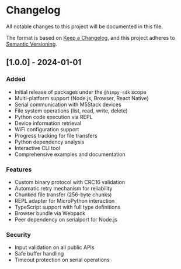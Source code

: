 # Changelog

All notable changes to this project will be documented in this file.

The format is based on [Keep a Changelog](https://keepachangelog.com/en/1.0.0/),
and this project adheres to [Semantic Versioning](https://semver.org/spec/v2.0.0.html).

## [1.0.0] - 2024-01-01

### Added
- Initial release of packages under the `@h1mpy-sdk` scope
- Multi-platform support (Node.js, Browser, React Native)
- Serial communication with M5Stack devices
- File system operations (list, read, write, delete)
- Python code execution via REPL
- Device information retrieval
- WiFi configuration support
- Progress tracking for file transfers
- Python dependency analysis
- Interactive CLI tool
- Comprehensive examples and documentation

### Features
- Custom binary protocol with CRC16 validation
- Automatic retry mechanism for reliability
- Chunked file transfer (256-byte chunks)
- REPL adapter for MicroPython interaction
- TypeScript support with full type definitions
- Browser bundle via Webpack
- Peer dependency on serialport for Node.js

### Security
- Input validation on all public APIs
- Safe buffer handling
- Timeout protection on serial operations